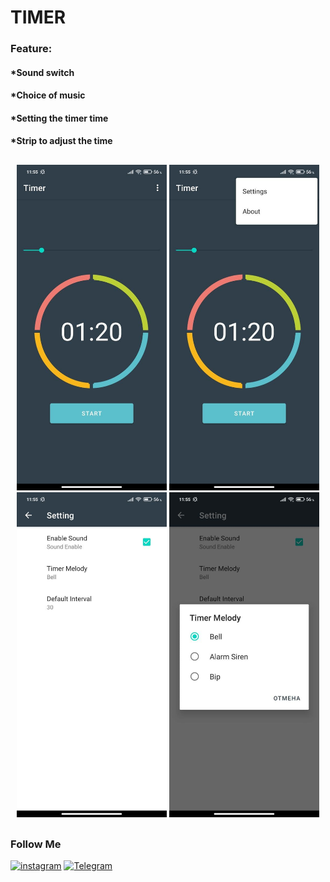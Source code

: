 # TIMER

### Feature:
#### *Sound switch
#### *Choice of music
#### *Setting the timer time
#### *Strip to adjust the time

##

<p align="center">
  <img src="https://github.com/weeidl/Timer/blob/master/ImageReadme/Timer_1.jpg" width="240" title="weeidl">
  <img src="https://github.com/weeidl/Timer/blob/master/ImageReadme/Timer_2.jpg" width="240" title="weeidl">
  <img src="https://github.com/weeidl/Timer/blob/master/ImageReadme/Timer_3.jpg" width="240" title="weeidl">
  <img src="https://github.com/weeidl/Timer/blob/master/ImageReadme/Timer_4.jpg" width="240" title="weeidl">
</p>

##

### Follow Me
[![instagram](https://img.shields.io/badge/-instagram-05151e?style=for-the-badge&logo=instagram)](https://www.instagram.com/weeidl/)
[![Telegram](https://img.shields.io/badge/-Telegram-05151e?style=for-the-badge&logo=Telegram)](https://t.me/weeidl)
